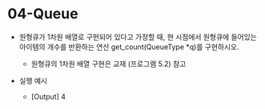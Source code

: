 # 04-Queue

- 원형큐가 1차원 배열로 구현되어 있다고 가정할 때, 현 시점에서 원형큐에 들어있는 아이템의 개수를 반환하는 연산 get_count(QueueType *q)를 구현하시오.
  * 원형큐의 1차원 배열 구현은 교재 (프로그램 5.2) 참고
  
- 실행 예시
  * [Output] 4
